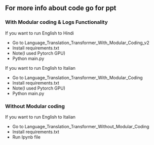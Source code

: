 
## For more info about code go for ppt

### With Modular coding & Logs Functionality
If you want to run English to Hindi
 - Go to Language_Translation_Transformer_With_Modular_Coding_v2
 - Install requirements.txt
 - Note(I used Pytorch GPU)
 - Python main.py
 

If you want to run English to Italian
 - Go to Language_Translation_Transformer_With_Modular_Coding
 - Install requirements.txt
 - Note(I used Pytorch GPU)
 - Python main.py


### Without Modular coding
If you want to run English to Italian
 - Go to Language_Translation_Transformer_Without_Modular_Coding
 - Install requirements.txt
 - Run Ipynb file